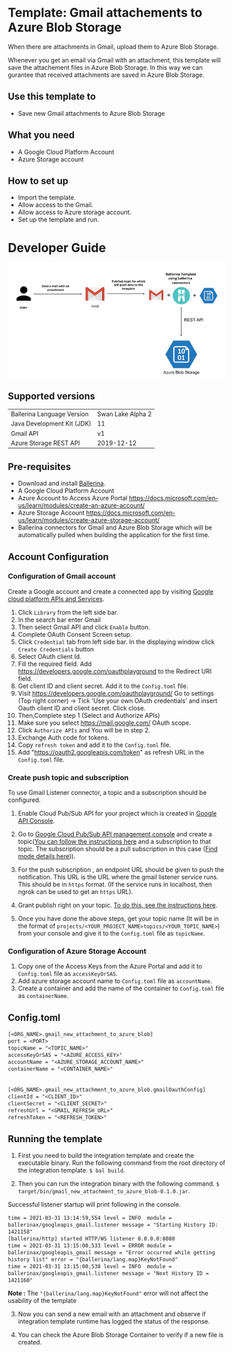 # Template: Gmail attachements to Azure Blob Storage
When there are attachments in Gmail, upload them to Azure Blob Storage.
 
Whenever you get an email via Gmail with an attachment, this template will save the attachement files in Azure Blob Storage. 
In this way we can gurantee that received attachments are saved in Azure Blob Storage.

## Use this template to
- Save new Gmail attachments to Azure Blob Storage

## What you need
- A Google Cloud Platform Account
- Azure Storage account

## How to set up
- Import the template.
- Allow access to the Gmail.
- Allow access to Azure storage account.
- Set up the template and run.

# Developer Guide
<p align="center">
<img src="./docs/images/gmail_new_attachment_to_azure_blob.png?raw=true" alt="Gmail-Azure Blob Storage Integration template overview"/>
</p>

## Supported versions
<table>
  <tr>
   <td>Ballerina Language Version
   </td>
   <td>Swan Lake Alpha 2
   </td>
  </tr>
  <tr>
   <td>Java Development Kit (JDK) 
   </td>
   <td>11
   </td>
  </tr>
  <tr>
   <td>Gmail API
   </td>
   <td>v1
   </td>
  </tr>
  <tr>
   <td>Azure Storage REST API
   </td>
   <td>2019-12-12
   </td>
  </tr>
</table>

## Pre-requisites
* Download and install [Ballerina](https://ballerinalang.org/downloads/).
* A Google Cloud Platform Account
* Azure Account to Access Azure Portal https://docs.microsoft.com/en-us/learn/modules/create-an-azure-account/
* Azure Storage Account https://docs.microsoft.com/en-us/learn/modules/create-azure-storage-account/
* Ballerina connectors for Gmail and Azure Blob Storage which will be automatically pulled when building the application for the first time.

## Account Configuration
### Configuration of Gmail account
Create a Google account and create a connected app by visiting [Google cloud platform APIs and Services](https://console.cloud.google.com/apis/dashboard). 

1. Click `Library` from the left side bar.
2. In the search bar enter Gmail
3. Then select Gmail API and click `Enable` button.
4. Complete OAuth Consent Screen setup.
5. Click `Credential` tab from left side bar. In the displaying window click `Create Credentials` button
6. Select OAuth client Id.
7. Fill the required field. Add https://developers.google.com/oauthplayground to the Redirect URI field.
8. Get client ID and client secret. Add it to the `Config.toml` file.
9. Visit https://developers.google.com/oauthplayground/ 
    Go to settings (Top right corner) -> Tick 'Use your own OAuth credentials' and insert Oauth client ID and client secret. 
    Click close.
10. Then,Complete step 1 (Select and Authorize APIs)
11. Make sure you select https://mail.google.com/ OAuth scope.
12. Click `Authorize APIs` and You will be in step 2.
13. Exchange Auth code for tokens.
14. Copy `refresh token` and add it to the `Config.toml` file.
15. Add "https://oauth2.googleapis.com/token" as refresh URL in the `Config.toml` file.

### Create push topic and subscription
To use Gmail Listener connector, a topic and a subscription should be configured.

1. Enable Cloud Pub/Sub API for your project which is created in [Google API Console](https://console.developers.google.com).
2. Go to [Google Cloud Pub/Sub API management console](https://console.cloud.google.com/cloudpubsub/topic/list)  and create a topic([You can follow the instructions here](https://cloud.google.com/pubsub/docs/quickstart-console) and a subscription to that topic. The subscription should be a pull subscription in this case ([Find mode details here](https://cloud.google.com/pubsub/docs/subscriber))).
3. For the push subscription , an endpoint URL should be given to push the notification. This URL is the URL where the gmail listener service runs. This should be in `https`  format. (If the service runs in localhost, then ngrok can be used to get an `https` URL).
4. Grant publish right on your topic. [To do this, see the instructions here](https://developers.google.com/gmail/api/guides/push#grant_publish_rights_on_your_topic).

5. Once you have done the above steps, get your topic name (It will be in the format of `projects/<YOUR_PROJECT_NAME>topics/<YOUR_TOPIC_NAME>`) from your console and give it to the `Config.toml` file as `topicName`.

### Configuration of Azure Storage Account
1. Copy one of the Access Keys from the Azure Portal and add it to `Config.toml` file as `accessKeyOrSAS`.
2. Add azure storage account name to `Config.toml` file as `accountName`.
3. Create a container and add the name of the container to `Config.toml` file as `containerName`.

## Config.toml 
```
[<ORG_NAME>.gmail_new_attachment_to_azure_blob]
port = <PORT>
topicName = "<TOPIC_NAME>"
accessKeyOrSAS = "<AZURE_ACCESS_KEY>"
accountName = "<AZURE_STORAGE_ACCOUNT_NAME>"
containerName = "<CONTAINER_NAME>"


[<ORG_NAME>.gmail_new_attachment_to_azure_blob.gmailOauthConfig]
clientId = "<CLIENT_ID>"
clientSecret = "<CLIENT_SECRET>"
refreshUrl = "<GMAIL_REFRESH_URL>"
refreshToken = "<REFRESH_TOKEN>"
```
## Running the template
1. First you need to build the integration template and create the executable binary. Run the following command from the 
   root directory of the integration template. 
`$ bal build`. 

2. Then you can run the integration binary with the following command. 
`$ target/bin/gmail_new_attachment_to_azure_blob-0.1.0.jar`. 

Successful listener startup will print following in the console.
```
time = 2021-03-31 13:14:59,554 level = INFO  module = ballerinax/googleapis_gmail.listener message = "Starting History ID: 1421158" 
[ballerina/http] started HTTP/WS listener 0.0.0.0:8080
time = 2021-03-31 13:15:00,533 level = ERROR module = ballerinax/googleapis_gmail message = "Error occurred while getting history list" error = "{ballerina/lang.map}KeyNotFound" 
time = 2021-03-31 13:15:00,538 level = INFO  module = ballerinax/googleapis_gmail.listener message = "Next History ID = 1421160" 
```
**Note :** The `"{ballerina/lang.map}KeyNotFound"` error will not affect the usability of the template

3. Now you can send a new email with an attachment and observe if integration template runtime has 
   logged the status of the response.

4. You can check the Azure Blob Storage Container to  verify if a new file is created. 
